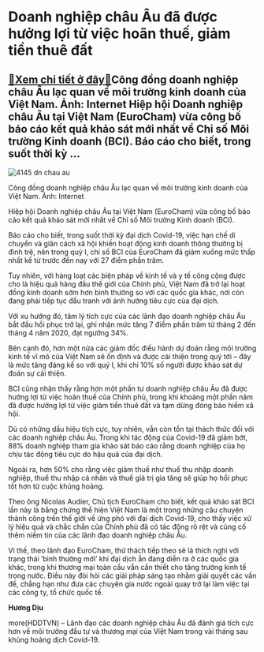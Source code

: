 Doanh nghiệp châu Âu đã được hưởng lợi từ việc hoãn thuế, giảm tiền thuê đất
============================================================================

[:gift:Xem chi tiết ở đây:gift:](https://hddtvn.com/doanh-nghiep-chau-au-da-duoc-huong-loi-tu-viec-hoan-thue-giam-tien-thue-dat/)Công đồng doanh nghiệp châu Âu lạc quan về môi trường kinh doanh của Việt Nam. Ảnh: Internet Hiệp hội Doanh nghiệp châu Âu tại Việt Nam (EuroCham) vừa công bố báo cáo kết quả khảo sát mới nhất về Chỉ số Môi trường Kinh doanh (BCI). Báo cáo cho biết, trong suốt thời kỳ …
------------------------------------------------------------------------------------------------------------------------------------------------------------------------------------------------------------------------------------------------------------------------------





![4145 dn chau au](https://haiquanonline.com.vn/stores/news_dataimages/diulth/072020/23/09/in_article/4145_dn_chau_au.jpg?rt=20200723101510 "Doanh nghiệp châu Âu đã được hưởng lợi từ việc hoãn thuế, giảm tiền thuê đất")


Công đồng doanh nghiệp châu Âu lạc quan về môi trường kinh doanh của Việt Nam. Ảnh: Internet



Hiệp hội Doanh nghiệp châu Âu tại Việt Nam (EuroCham) vừa công bố báo cáo kết quả khảo sát mới nhất về Chỉ số Môi trường Kinh doanh (BCI).


Báo cáo cho biết, trong suốt thời kỳ đại dịch Covid-19, việc hạn chế di chuyển và giãn cách xã hội khiến hoạt động kinh doanh thông thường bị đình trệ, nên trong quý I, chỉ số BCI của EuroCham đã giảm xuống mức thấp nhất kể từ trước đến nay với 27 điểm phần trăm.


Tuy nhiên, với hàng loạt các biện pháp về kinh tế và y tế công cộng được cho là hiệu quả hàng đầu thế giới của Chính phủ, Việt Nam đã trở lại hoạt đồng kinh doanh sớm hơn bình thường so với các quốc gia khác, nơi còn đang phải tiếp tục đấu tranh với ảnh hưởng tiêu cực của đại dịch.


Với xu hướng đó, tâm lý tích cực của các lãnh đạo doanh nghiệp châu Âu bắt đầu hồi phục trở lại, ghi nhận mức tăng 7 điểm phần trăm từ tháng 2 đến tháng 4 năm 2020, đạt ngưỡng 34%.


Bên cạnh đó, hơn một nửa các giám đốc điều hành dự đoán rằng môi trường kinh tế vĩ mô của Việt Nam sẽ ổn định và được cải thiện trong quý tới – đây là mức tăng đáng kể so với quý I, khi chỉ 10% số người được khảo sát dự đoán sự cải thiện.


BCI cũng nhận thấy rằng hơn một phần tư doanh nghiệp châu Âu đã được hưởng lợi từ việc hoãn thuế của Chính phủ, trong khi khoảng một phần năm đã được hưởng lợi từ việc giảm tiền thuê đất và tạm dừng đóng bảo hiểm xã hội.


Dù có những dấu hiệu tích cực, tuy nhiên, vẫn còn tồn tại thách thức đối với các doanh nghiệp châu Âu. Trong khi tác động của Covid-19 đã giảm bớt, 88% doanh nghiệp tham gia khảo sát báo cáo rằng doanh nghiệp của họ chịu tác động tiêu cực do hậu quả của đại dịch.


Ngoài ra, hơn 50% cho rằng việc giảm thuế như thuế thu nhập doanh nghiệp, thuế thu nhập cá nhân và thuế giá trị gia tăng sẽ giúp họ hồi phục tốt hơn từ cuộc khủng hoảng.


Theo ông Nicolas Audier, Chủ tịch EuroCham cho biết, kết quả khảo sát BCI lần này là bằng chứng thể hiện Việt Nam là một trong những câu chuyện thành công trên thế giới về ứng phó với đại dịch Covid-19, cho thấy việc xử lý hiệu quả và chắc chắn của Chính phủ đã có tác động rõ rệt và củng cố thêm niềm tin của các lãnh đạo doanh nghiệp châu Âu.


Vì thế, theo lãnh đạo EuroCham, thử thách tiếp theo sẽ là thích nghi với trạng thái ’bình thường mới’ khi đại dịch ẫn đang diễn ra ở các quốc gia khác, trong khi thương mại toàn cầu vẫn cần thiết cho tăng trưởng kinh tế trong nước. Điều này đòi hỏi các giải pháp sáng tạo nhằm giải quyết các vấn đề, chẳng hạn như đưa các chuyên gia nước ngoài quay trở lại làm việc tại các công ty, tổ chức quốc tế.




**Hương Dịu**



more(HDDTVN) – Lãnh đạo các doanh nghiệp châu Âu đã đánh giá tích cực hơn về môi trường đầu tư và thương mại của Việt Nam trong vài tháng sau khủng hoảng dịch Covid-19.

